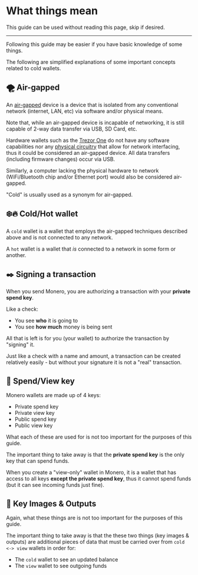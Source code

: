 # What things mean
This guide can be used without reading this page, skip if desired.

---

Following this guide may be easier if you have basic knowledge of some things.

The following are simplified explanations of some important concepts related to cold wallets.

## 🌪 Air-gapped
An [air-gapped](https://en.wikipedia.org/wiki/Air_gap_(networking)) device is a device that is isolated from any conventional network (internet, LAN, etc) via software and/or physical means.

Note that, while an air-gapped device is incapable of networking, it is still capable of 2-way data transfer via USB, SD Card, etc.

Hardware wallets such as the [Trezor One](https://trezor.io/trezor-model-one) do not have any software capabilities nor any [physical circuitry](https://github.com/trezor/trezor-hardware/blob/master/electronics/trezor_one/trezor_v1.1.sch.png) that allow for network interfacing, thus it could be considered an air-gapped device. All data transfers (including firmware changes) occur via USB.

Similarly, a computer lacking the physical hardware to network (WiFi/Bluetooth chip and/or Ethernet port) would also be considered air-gapped.

"Cold" is usually used as a synonym for air-gapped.

## ❄️🔥 Cold/Hot wallet
A `cold` wallet is a wallet that employs the air-gapped techniques described above and is not connected to any network.

A `hot` wallet is a wallet that _is_ connected to a network in some form or another.

## ✒️ Signing a transaction
When you send Monero, you are authorizing a transaction with your **private spend key**.

Like a check:
- You see **who** it is going to
- You see **how much** money is being sent

All that is left is for you (your wallet) to authorize the transaction by "signing" it.

Just like a check with a name and amount, a transaction can be created relatively easily - but without your signature it is not a "real" transaction.

## 🔑 Spend/View key
Monero wallets are made up of 4 keys:
- Private spend key
- Private view key
- Public spend key
- Public view key

What each of these are used for is not too important for the purposes of this guide.

The important thing to take away is that the **private spend key** is the only key that can spend funds.

When you create a "view-only" wallet in Monero, it is a wallet that has access to all keys **except the private spend key**, thus it cannot spend funds (but it can see incoming funds just fine).

## 💽 Key Images & Outputs
Again, what these things are is not too important for the purposes of this guide.

The important thing to take away is that the these two things (key images & outputs) are additional pieces of data that must be carried over from `cold <-> view` wallets in order for:
- The `cold` wallet to see an updated balance
- The `view` wallet to see outgoing funds
